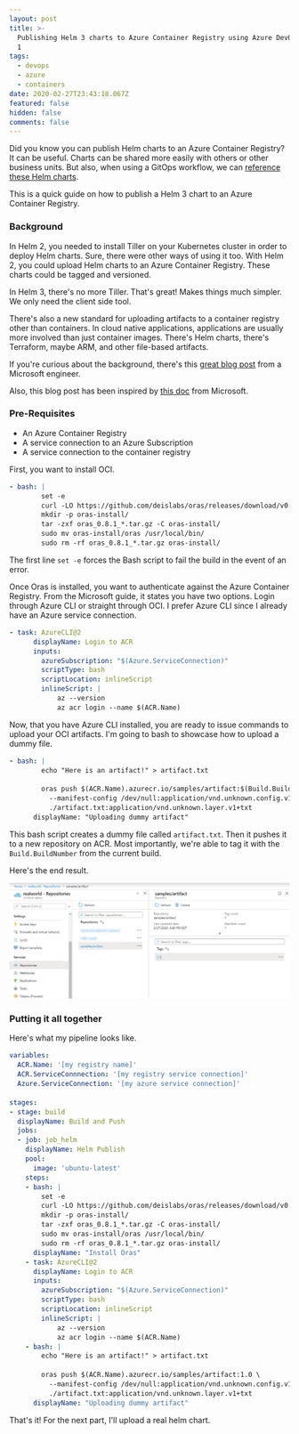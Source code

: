 ```yaml
---
layout: post
title: >-
  Publishing Helm 3 charts to Azure Container Registry using Azure DevOps - Part
  1
tags:
  - devops
  - azure
  - containers
date: 2020-02-27T23:43:18.067Z
featured: false
hidden: false
comments: false
---
```

Did you know you can publish Helm charts to an Azure Container Registry? It can be useful. Charts can be shared more easily with others or other business units. But also, when using a GitOps workflow, we can [reference these Helm charts](https://docs.fluxcd.io/projects/helm-operator/en/1.0.0-rc9/references/helmrelease-custom-resource.html).

This is a quick guide on how to publish a Helm 3 chart to an Azure Container Registry.

<!--more-->

### Background

In Helm 2, you needed to install Tiller on your Kubernetes cluster in order to deploy Helm charts. Sure, there were other ways of using it too. With Helm 2, you could upload Helm charts to an Azure Container Registry. These charts could be tagged and versioned.

In Helm 3, there's no more Tiller. That's great! Makes things much simpler. We only need the client side tool. 

There's also a new standard for uploading artifacts to a container registry other than containers. In cloud native applications, applications are usually more involved than just container images. There's Helm charts, there's Terraform, maybe ARM, and other file-based artifacts. 

If you're curious about the background, there's this [great blog post](https://stevelasker.blog/2019/01/25/cloud-native-artifact-stores-evolve-from-container-registries/) from a Microsoft engineer.

Also, this blog post has been inspired by [this doc](https://docs.microsoft.com/en-us/azure/container-registry/container-registry-helm-repos) from Microsoft.

### Pre-Requisites

* An Azure Container Registry
* A service connection to an Azure Subscription
* A service connection to the container registry

First, you want to install OCI.

```yaml
- bash: |
        set -e
        curl -LO https://github.com/deislabs/oras/releases/download/v0.8.1/oras_0.8.1_linux_amd64.tar.gz
        mkdir -p oras-install/
        tar -zxf oras_0.8.1_*.tar.gz -C oras-install/
        sudo mv oras-install/oras /usr/local/bin/
        sudo rm -rf oras_0.8.1_*.tar.gz oras-install/
```

The first line `set -e` forces the Bash script to fail the build in the event of an error. 

Once Oras is installed, you want to authenticate against the Azure Container Registry. From the Microsoft guide, it states you have two options. Login through Azure CLI or straight through OCI. I prefer Azure CLI since I already have an Azure service connection.

```yaml
- task: AzureCLI@2
      displayName: Login to ACR
      inputs:
        azureSubscription: "$(Azure.ServiceConnection)"
        scriptType: bash
        scriptLocation: inlineScript
        inlineScript: |
            az --version
            az acr login --name $(ACR.Name)
```

Now, that you have Azure CLI installed, you are ready to issue commands to upload your OCI artifacts. I'm going to bash to showcase how to upload a dummy file.

```yaml
- bash: |
        echo "Here is an artifact!" > artifact.txt

        oras push $(ACR.Name).azurecr.io/samples/artifact:$(Build.BuildNumber) \
          --manifest-config /dev/null:application/vnd.unknown.config.v1+json \
          ./artifact.txt:application/vnd.unknown.layer.v1+txt
      displayName: "Uploading dummy artifact"
```

This bash script creates a dummy file called `artifact.txt`. Then it pushes it to a new repository on ACR. Most importantly, we're able to tag it with the `Build.BuildNumber` from the current build.

Here's the end result.

![](/assets/uploads/2020-02-27_18-42-52.png "Helm chart upload example")

### Putting it all together

Here's what my pipeline looks like.

```yaml
variables:
  ACR.Name: '[my registry name]'
  ACR.ServiceConnnection: '[my registry service connection]'
  Azure.ServiceConnection: '[my azure service connection]'

stages:
- stage: build
  displayName: Build and Push
  jobs:  
  - job: job_helm
    displayName: Helm Publish
    pool:
      image: 'ubuntu-latest'
    steps:
    - bash: |
        set -e
        curl -LO https://github.com/deislabs/oras/releases/download/v0.8.1/oras_0.8.1_linux_amd64.tar.gz
        mkdir -p oras-install/
        tar -zxf oras_0.8.1_*.tar.gz -C oras-install/
        sudo mv oras-install/oras /usr/local/bin/
        sudo rm -rf oras_0.8.1_*.tar.gz oras-install/
      displayName: "Install Oras"
    - task: AzureCLI@2
      displayName: Login to ACR
      inputs:
        azureSubscription: "$(Azure.ServiceConnection)"
        scriptType: bash
        scriptLocation: inlineScript
        inlineScript: |
            az --version
            az acr login --name $(ACR.Name)
    - bash: |
        echo "Here is an artifact!" > artifact.txt

        oras push $(ACR.Name).azurecr.io/samples/artifact:1.0 \
          --manifest-config /dev/null:application/vnd.unknown.config.v1+json \
          ./artifact.txt:application/vnd.unknown.layer.v1+txt
      displayName: "Uploading dummy artifact"
```

That's it! For the next part, I'll upload a real helm chart.
